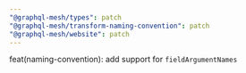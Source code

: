 ```yaml
---
"@graphql-mesh/types": patch
"@graphql-mesh/transform-naming-convention": patch
"@graphql-mesh/website": patch
---
```


feat(naming-convention): add support for `fieldArgumentNames`
